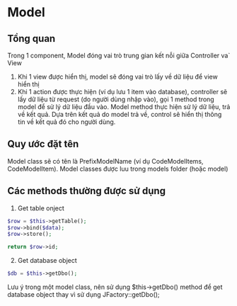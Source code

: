 # Model

## Tồng quan
Trong 1 component, Model đóng vai trò trung gian kết nỗi giữa Controller va` View

1. Khi 1 view được hiển thị, model sẽ đóng vai trò lấy về dữ liệu để view hiển thị
2. Khi 1 action được thực hiện (ví dụ lưu 1 item vào database), controller sẽ lấy dữ liệu từ request (do người dùng nhập vào), gọi 1 method trong model để sử lý dữ liệu đầu vào. Model method thực hiện sử lý dữ liệu, trả về kết quả. Dựa trên kết quả do model trả về, control sẽ hiển thị thông tin về kết quả đó cho người dùng.

## Quy ước đặt tên

Model class sẽ có tên là PrefixModelName (ví dụ CodeModelItems, CodeModelItem). Model classes được luu trong models folder (hoặc model)

## Các methods thường được sử dụng

1. Get table onject

```php
$row = $this->getTable();
$row->bind($data);
$row->store();

return $row->id;
```

2. Get database object

```php
$db = $this->getDbo();
```

Lưu ý trong một model class, nên sử dụng $this->getDbo() method để get database object thay vì sử dụng JFactory::getDbo();

